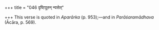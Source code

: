 +++
title = "046 दृष्टिपूतन् न्यसेत्"

+++
This verse is quoted in *Aparārka* (p. 953);—and in *Parāśaramādhava*
(Ācāra, p. 569).



